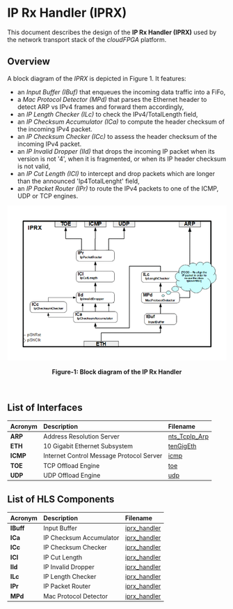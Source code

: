 # IP Rx Handler (IPRX)
This document describes the design of the **IP Rx Handler (IPRX)** used by the network transport stack of 
the *cloudFPGA* platform.

## Overview
A block diagram of the *IPRX* is depicted in Figure 1. It features:
  - an *Input Buffer (IBuf)* that enqueues the incoming data traffic into a FiFo,
  - a *Mac Protocol Detector (MPd)* that parses the Ethernet header to detect ARP vs IPv4 frames and forward 
  them accordingly,
  - an *IP Length Checker (ILc)* to check the IPv4/TotalLength field,
  - an *IP Checksum Accumulator (ICa)* to compute  the header checksum of the incoming IPv4 packet.
  - an *IP Checksum Checker (ICc)* to assess the header checksum of the incoming IPv4 packet.
  - an *IP Invalid Dropper (IId)* that drops the incoming IP packet when its version is not '4', 
  when it is fragmented, or when its IP header checksum is not valid,
  - an *IP Cut Length (ICl)* to intercept and drop packets which are longer than the announced 'Ip4TotalLenght' 
  field,
  - an *IP Packet Router (IPr)* to route the IPv4 packets to one of the ICMP, UDP or TCP engines.
 
![Block diagram of the IPRX](./images/Fig-IPRX-Structure.bmp#center)
<p align="center"><b>Figure-1: Block diagram of the IP Rx Handler</b></p>
<br>

## List of Interfaces

| Acronym                                           | Description                                           | Filename
|:--------------------------------------------------|:------------------------------------------------------|:--------------
| **ARP**                                           | Address Resolution Server                             | [nts_TcpIp_Arp](../../SRA/LIB/SHELL/LIB/hdl/nts/nts_TcpIp_Arp.vhd)
| **ETH**                                           | 10 Gigabit Ethernet Subsystem                         | [tenGigEth](../../SRA/LIB/SHELL/LIB/hdl/eth/tenGigEth.v)
| **ICMP**                                          | Internet Control Message Protocol Server                                                      | [icmp](../../SRA/LIB/SHELL/LIB/hls/icmp_server/src/icmp_server.hpp)
| **TOE**                                           | TCP Offload Engine                                    | [toe](../../SRA/LIB/SHELL/LIB/hls/toe/src/toe.hpp)
| **UDP**                                           | UDP Offload Engine                                    | [udp](../../SRA/LIB/SHELL/LIB/hls/udp/src/udp.hpp)

## List of HLS Components

| Acronym       | Description                | Filename
|:--------------|:---------------------------|:--------------
| **IBuff**     | Input Buffer               | [iprx_handler](../../SRA/LIB/SHELL/LIB/hls/iprx_handler/src/iprx_handler.cpp)
| **ICa**       | IP Checksum Accumulator    | [iprx_handler](../../SRA/LIB/SHELL/LIB/hls/iprx_handler/src/iprx_handler.cpp)       
| **ICc**       | IP Checksum Checker        | [iprx_handler](../../SRA/LIB/SHELL/LIB/hls/iprx_handler/src/iprx_handler.cpp)
| **ICl**       | IP Cut Length              | [iprx_handler](../../SRA/LIB/SHELL/LIB/hls/iprx_handler/src/iprx_handler.cpp)
| **IId**       | IP Invalid Dropper         | [iprx_handler](../../SRA/LIB/SHELL/LIB/hls/iprx_handler/src/iprx_handler.cpp)
| **ILc**       | IP Length Checker          | [iprx_handler](../../SRA/LIB/SHELL/LIB/hls/iprx_handler/src/iprx_handler.cpp)
| **IPr**       | IP Packet Router           | [iprx_handler](../../SRA/LIB/SHELL/LIB/hls/iprx_handler/src/iprx_handler.cpp)
| **MPd**       | Mac Protocol Detector      | [iprx_handler](../../SRA/LIB/SHELL/LIB/hls/iprx_handler/src/iprx_handler.cpp)
